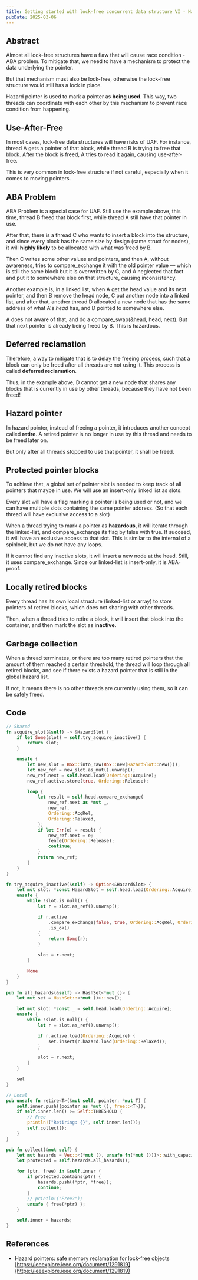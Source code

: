 ```yaml
---
title: Getting started with lock-free concurrent data structure VI - Hazard Pointer
pubDate: 2025-03-06
---
```


## Abstract

Almost all lock-free structures have a flaw that will cause race condition - ABA problem. To mitigate that, we need to have a mechanism to protect the data underlying the pointer.

But that mechanism must also be lock-free, otherwise the lock-free structure would still has a lock in place.

Hazard pointer is used to mark a pointer as **being used**. This way, two threads can coordinate with each other by this mechanism to prevent race condition from happening.

## Use-After-Free

In most cases, lock-free data structures will have risks of UAF. For instance, thread A gets a pointer of that block, while thread B is trying to free that block. After the block is freed, A tries to read it again, causing use-after-free.

This is very common in lock-free structure if not careful, especially when it comes to moving pointers.

## ABA Problem

ABA Problem is a special case for UAF. Still use the example above, this time, thread B freed that block first, while thread A still have that pointer in use.&#x20;

After that, there is a thread C who wants to insert a block into the structure, and since every block has the same size by design (same struct for nodes), it will **highly likely** to be allocated with what was freed by B.

Then C writes some other values and pointers, and then A, without awareness, tries to compare\_exchange it with the old pointer value — which is still the same block but it is overwritten by C, and A neglected that fact and put it to somewhere else on that structure, causing inconsistency.

Another example is, in a linked list, when A get the head value and its next pointer, and then B remove the head node, C put another node into a linked list, and after that, another thread D allocated a new node that has the same address of what A's _head_ has, and D pointed to somewhere else.

A does not aware of that, and do a compare\_swap(\&head, head, next). But that next pointer is already being freed by B. This is hazardous.

## Deferred reclamation

Therefore, a way to mitigate that is to delay the freeing process, such that a block can only be freed after all threads are not using it. This process is called **deferred reclamation**.

Thus, in the example above, D cannot get a new node that shares any blocks that is currently in use by other threads, because they have not been freed!&#x20;

## Hazard pointer

In hazard pointer, instead of freeing a pointer, it introduces another concept called **retire**. A retired pointer is no longer in use by this thread and needs to be freed later on.&#x20;

But only after all threads stopped to use that pointer, it shall be freed.

## Protected pointer blocks

To achieve that, a global set of pointer slot is needed to keep track of all pointers that maybe in use. We will use an insert-only linked list as slots.

Every slot will have a flag marking a pointer is being used or not, and we can have multiple slots containing the same pointer address. (So that each thread will have exclusive access to a slot)

When a thread trying to mark a pointer as **hazardous**, it will iterate through the linked-list, and compare\_exchange its flag by false with true. If succeed, it will have an exclusive access to that slot. This is similar to the internal of a spinlock, but we do not have any loops.

If it cannot find any inactive slots, it will insert a new node at the head. Still, it uses compare\_exchange. Since our linked-list is insert-only, it is ABA-proof.

## Locally retired blocks

Every thread has its own local structure (linked-list or array) to store pointers of retired blocks, which does not sharing with other threads.

Then, when a thread tries to retire a block, it will insert that block into the container, and then mark the slot as **inactive.**

## Garbage collection

When a thread terminates, or there are too many retired pointers that the amount of them reached a certain threshold, the thread will loop through all retired blocks, and see if there exists a hazard pointer that is still in the global hazard list.

If not, it means there is no other threads are currently using them, so it can be safely freed.

## Code

```rust
// Shared
fn acquire_slot(&self) -> &HazardSlot {
    if let Some(slot) = self.try_acquire_inactive() {
        return slot;
    }

    unsafe {
        let new_slot = Box::into_raw(Box::new(HazardSlot::new()));
        let new_ref = new_slot.as_mut().unwrap();
        new_ref.next = self.head.load(Ordering::Acquire);
        new_ref.active.store(true, Ordering::Release);

        loop {
            let result = self.head.compare_exchange(
                new_ref.next as *mut _,
                new_ref,
                Ordering::AcqRel,
                Ordering::Relaxed,
            );
            if let Err(e) = result {
                new_ref.next = e;
                fence(Ordering::Release);
                continue;
            }
            return new_ref;
        }
    }
}

fn try_acquire_inactive(&self) -> Option<&HazardSlot> {
    let mut slot: *const HazardSlot = self.head.load(Ordering::Acquire);
    unsafe {
        while !slot.is_null() {
            let r = slot.as_ref().unwrap();

            if r.active
                .compare_exchange(false, true, Ordering::AcqRel, Ordering::Relaxed)
                .is_ok()
            {
                return Some(r);
            }

            slot = r.next;
        }

        None
    }
}

pub fn all_hazards(&self) -> HashSet<*mut ()> {
    let mut set = HashSet::<*mut ()>::new();

    let mut slot: *const _ = self.head.load(Ordering::Acquire);
    unsafe {
        while !slot.is_null() {
            let r = slot.as_ref().unwrap();

            if r.active.load(Ordering::Acquire) {
                set.insert(r.hazard.load(Ordering::Relaxed));
            }

            slot = r.next;
        }
    }

    set
}

// Local
pub unsafe fn retire<T>(&mut self, pointer: *mut T) {
    self.inner.push((pointer as *mut (), free::<T>));
    if self.inner.len() >= Self::THRESHOLD {
        // Free
        println!("Retiring: {}", self.inner.len());
        self.collect();
    }
}

pub fn collect(&mut self) {
    let mut hazards = Vec::<(*mut (), unsafe fn(*mut ()))>::with_capacity(Self::THRESHOLD);
    let protected = self.hazards.all_hazards();

    for (ptr, free) in &self.inner {
        if protected.contains(ptr) {
            hazards.push((*ptr, *free));
            continue;
        }
        // println!("Free?");
        unsafe { free(*ptr) };
    }

    self.inner = hazards;
}


```

## References

* Hazard pointers: safe memory reclamation for lock-free objects [https://ieeexplore.ieee.org/document/1291819](https://ieeexplore.ieee.org/document/1291819)

